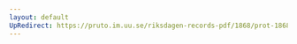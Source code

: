 ```yaml
---
layout: default
UpRedirect: https://pruto.im.uu.se/riksdagen-records-pdf/1868/prot-1868--fk--321/prot-1868--fk--321_029.pdf
---
```

